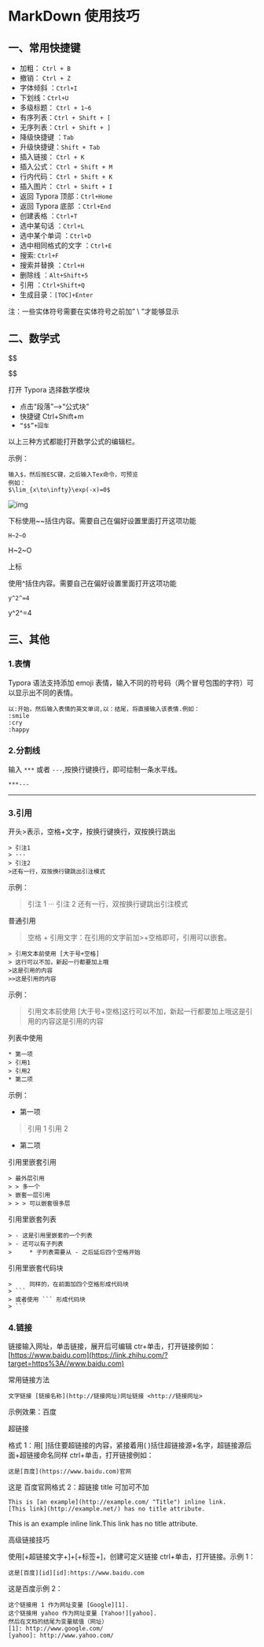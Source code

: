 # MarkDown 使用技巧

## 一、常用快捷键

- 加粗： `Ctrl + B`
- 撤销： `Ctrl + Z`
- 字体倾斜 ：`Ctrl+I`
- 下划线：`Ctrl+U`
- 多级标题： `Ctrl + 1~6`
- 有序列表：`Ctrl + Shift + [`
- 无序列表：`Ctrl + Shift + ]`
- 降级快捷键 ：`Tab`
- 升级快捷键：`Shift + Tab`
- 插入链接： `Ctrl + K`
- 插入公式： `Ctrl + Shift + M`
- 行内代码： `Ctrl + Shift + K`
- 插入图片： `Ctrl + Shift + I`
- 返回 Typora 顶部：`Ctrl+Home`
- 返回 Typora 底部 ：`Ctrl+End`
- 创建表格 ：`Ctrl+T`
- 选中某句话 ：`Ctrl+L`
- 选中某个单词 ：`Ctrl+D`
- 选中相同格式的文字 ：`Ctrl+E`
- 搜索: `Ctrl+F`
- 搜索并替换 ：`Ctrl+H`
- 删除线 ：`Alt+Shift+5`
- 引用 ：`Ctrl+Shift+Q`
- 生成目录：`[TOC]+Enter`

注：一些实体符号需要在实体符号之前加” \ ”才能够显示

## 二、数学式

$$


$$

打开 Typora 选择数学模块

- 点击“段落”—>“公式块”
- 快捷键 Ctrl+Shift+m
- `“$$”+回车`

以上三种方式都能打开数学公式的编辑栏。

示例：

```text
输入$，然后按ESC键，之后输入Tex命令，可预览
例如：
$\lim_{x\to\infty}\exp(-x)=0$
```

![img](https://pic2.zhimg.com/80/v2-c0139796d5848b706c9f2f4d79c7a749_720w.png)

下标使用~~括住内容。需要自己在偏好设置里面打开这项功能

```text
H~2~O
```

H~2~O

上标

使用^括住内容。需要自己在偏好设置里面打开这项功能

```text
y^2^=4
```

y^2^=4

## 三、其他

### 1.表情

Typora 语法支持添加 emoji 表情，输入不同的符号码（两个冒号包围的字符）可以显示出不同的表情。

```text
以:开始，然后输入表情的英文单词,以：结尾，将直接输入该表情.例如：
:smile
:cry
:happy
```

### 2.分割线

输入 `***` 或者 `---`,按换行键换行，即可绘制一条水平线。

```text
***---
```

---

### 3.引用

开头>表示，空格+文字，按换行键换行，双按换行跳出

```text
> 引注1
> ···
> 引注2
>还有一行，双按换行键跳出引注模式
```

示例：

> 引注 1 ··· 引注 2 还有一行，双按换行键跳出引注模式

普通引用

> 空格 + 引用文字：在引用的文字前加>+空格即可，引用可以嵌套。

```text
> 引用文本前使用 [大于号+空格]
> 这行可以不加，新起一行都要加上哦
>这是引用的内容
>>这是引用的内容
```

示例：

> 引用文本前使用 [大于号+空格]这行可以不加，新起一行都要加上哦这是引用的内容这是引用的内容

列表中使用

```text
* 第一项
> 引用1
> 引用2
* 第二项
```

示例：

- 第一项

> 引用 1 引用 2

- 第二项

引用里嵌套引用

```text
> 最外层引用
> > 多一个
> 嵌套一层引用
> > > 可以嵌套很多层
```

引用里嵌套列表

```text
> - 这是引用里嵌套的一个列表
> - 还可以有子列表
>     * 子列表需要从 - 之后延后四个空格开始
```

引用里嵌套代码块

````text
>     同样的，在前面加四个空格形成代码块
> ```
> 或者使用 ``` 形成代码块
> ```
````

### 4.链接

链接输入网址，单击链接，展开后可编辑 ctr+单击，打开链接例如：[https://www.baidu.com](https://link.zhihu.com/?target=https%3A//www.baidu.com)

常用链接方法

```text
文字链接 [链接名称](http://链接网址)网址链接 <http://链接网址>
```

示例效果：百度

超链接

格式 1：用[ ]括住要超链接的内容，紧接着用( )括住超链接源+名字，超链接源后面+超链接命名同样 ctrl+单击，打开链接例如：

```text
这是[百度](https://www.baidu.com)官网
```

这是 百度官网格式 2：超链接 title 可加可不加

```text
This is [an example](http://example.com/ "Title") inline link.
[This link](http://example.net/) has no title attribute.
```

This is an example inline link.This link has no title attribute.

高级链接技巧

使用[+超链接文字+]+[+标签+]，创建可定义链接 ctrl+单击，打开链接。示例 1：

```text
这是[百度][id][id]:https://www.baidu.com
```

这是百度示例 2：

```text
这个链接用 1 作为网址变量 [Google][1].
这个链接用 yahoo 作为网址变量 [Yahoo!][yahoo].
然后在文档的结尾为变量赋值（网址）
[1]: http://www.google.com/
[yahoo]: http://www.yahoo.com/
```
